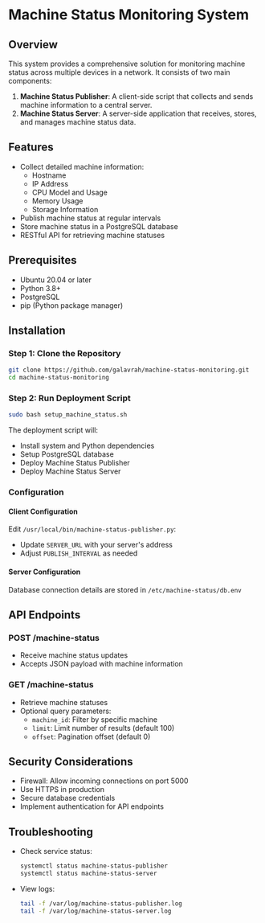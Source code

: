 # Machine Status Monitoring System

## Overview
This system provides a comprehensive solution for monitoring machine status across multiple devices in a network. It consists of two main components:

1. **Machine Status Publisher**: A client-side script that collects and sends machine information to a central server.
2. **Machine Status Server**: A server-side application that receives, stores, and manages machine status data.

## Features
- Collect detailed machine information:
  - Hostname
  - IP Address
  - CPU Model and Usage
  - Memory Usage
  - Storage Information
- Publish machine status at regular intervals
- Store machine status in a PostgreSQL database
- RESTful API for retrieving machine statuses

## Prerequisites
- Ubuntu 20.04 or later
- Python 3.8+
- PostgreSQL
- pip (Python package manager)

## Installation

### Step 1: Clone the Repository
```bash
git clone https://github.com/galavrah/machine-status-monitoring.git
cd machine-status-monitoring
```

### Step 2: Run Deployment Script
```bash
sudo bash setup_machine_status.sh
```

The deployment script will:
- Install system and Python dependencies
- Setup PostgreSQL database
- Deploy Machine Status Publisher
- Deploy Machine Status Server

### Configuration

#### Client Configuration
Edit `/usr/local/bin/machine-status-publisher.py`:
- Update `SERVER_URL` with your server's address
- Adjust `PUBLISH_INTERVAL` as needed

#### Server Configuration
Database connection details are stored in `/etc/machine-status/db.env`

## API Endpoints

### POST /machine-status
- Receive machine status updates
- Accepts JSON payload with machine information

### GET /machine-status
- Retrieve machine statuses
- Optional query parameters:
  - `machine_id`: Filter by specific machine
  - `limit`: Limit number of results (default 100)
  - `offset`: Pagination offset (default 0)

## Security Considerations
- Firewall: Allow incoming connections on port 5000
- Use HTTPS in production
- Secure database credentials
- Implement authentication for API endpoints

## Troubleshooting
- Check service status:
  ```bash
  systemctl status machine-status-publisher
  systemctl status machine-status-server
  ```
- View logs:
  ```bash
  tail -f /var/log/machine-status-publisher.log
  tail -f /var/log/machine-status-server.log
  ```
